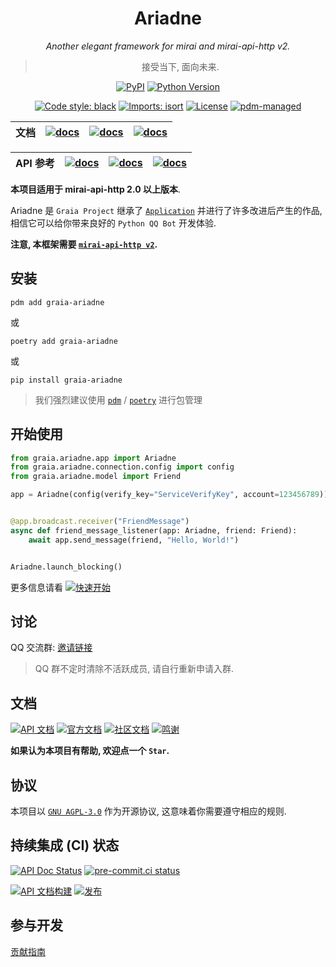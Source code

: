 <div align="center">

# Ariadne

_Another elegant framework for mirai and mirai-api-http v2._

> 接受当下, 面向未来.

[![PyPI](https://img.shields.io/pypi/v/graia-ariadne)](https://pypi.org/project/graia-ariadne)
[![Python Version](https://img.shields.io/pypi/pyversions/graia-ariadne)](https://pypi.org/project/graia-ariadne)

[![Code style: black](https://img.shields.io/badge/code%20style-black-000000.svg)](https://github.com/psf/black)
[![Imports: isort](https://img.shields.io/badge/%20imports-isort-%231674b1?style=flat&labelColor=ef8336)](https://pycqa.github.io/isort/)
[![License](https://img.shields.io/github/license/GraiaProject/Ariadne)](https://github.com/GraiaProject/Ariadne/blob/master/LICENSE)
[![pdm-managed](https://img.shields.io/badge/pdm-managed-blueviolet)](https://pdm.fming.dev)

|文档|[![docs](https://img.shields.io/badge/readthedocs-gray)](https://graia.readthedocs.io/)|[![docs](https://img.shields.io/badge/netlify-28afa0)](https://graia.netlify.app/)|[![docs](https://img.shields.io/badge/cloudflare-orange)](https://graia.pages.dev/)|
|:-:|:-:|:-:|:-:|

|API 参考|[![docs](https://img.shields.io/badge/readthedocs-gray)](https://graia.readthedocs.io/projects/ariadne)|[![docs](https://img.shields.io/badge/netlify-28afa0)](https://graia-ariadne.netlify.app/)|[![docs](https://img.shields.io/badge/cloudflare-orange)](https://graia-ariadne.pages.dev/)|
|:-:|:-:|:-:|:-:|


</div>

**本项目适用于 mirai-api-http 2.0 以上版本**.

Ariadne 是 `Graia Project` 继承了 [`Application`](https://github.com/GraiaProject/Application) 并进行了许多改进后产生的作品,
相信它可以给你带来良好的 `Python QQ Bot` 开发体验.

**注意, 本框架需要 [`mirai-api-http v2`](https://github.com/project-mirai/mirai-api-http).**

## 安装

`pdm add graia-ariadne`

或

`poetry add graia-ariadne`

或

`pip install graia-ariadne`

> 我们强烈建议使用 [`pdm`](https://pdm.fming.dev) / [`poetry`](https://python-poetry.org) 进行包管理

## 开始使用

```python
from graia.ariadne.app import Ariadne
from graia.ariadne.connection.config import config
from graia.ariadne.model import Friend

app = Ariadne(config(verify_key="ServiceVerifyKey", account=123456789))


@app.broadcast.receiver("FriendMessage")
async def friend_message_listener(app: Ariadne, friend: Friend):
    await app.send_message(friend, "Hello, World!")


Ariadne.launch_blocking()
```

更多信息请看
[![快速开始](https://img.shields.io/badge/文档-快速开始-blue)](https://graia.readthedocs.io/ariadne/quickstart/)

## 讨论

QQ 交流群: [邀请链接](https://jq.qq.com/?_wv=1027&k=VXp6plBD)

> QQ 群不定时清除不活跃成员, 请自行重新申请入群.

## 文档

[![API 文档](https://img.shields.io/badge/API_文档-here-purple)](https://graia.readthedocs.io/projects/ariadne/)
[![官方文档](https://img.shields.io/badge/官方文档-here-blue)](https://graia.readthedocs.io/ariadne/)
[![社区文档](https://img.shields.io/badge/社区文档-here-pink)](https://graiax.cn)
[![鸣谢](https://img.shields.io/badge/鸣谢-here-lightgreen)](https://graia.readthedocs.io/ariadne/appendix/credits)

**如果认为本项目有帮助, 欢迎点一个 `Star`.**

## 协议

本项目以 [`GNU AGPL-3.0`](https://choosealicense.com/licenses/agpl-3.0/) 作为开源协议, 这意味着你需要遵守相应的规则.

## 持续集成 (CI) 状态

[![API Doc Status](https://readthedocs.org/projects/graia-ariadne/badge/?version=latest)](https://graia.readthedocs.io/projects/ariadne/)
[![pre-commit.ci status](https://results.pre-commit.ci/badge/github/GraiaProject/Ariadne/master.svg)](https://results.pre-commit.ci/latest/github/GraiaProject/Ariadne/master)

[![API 文档构建](https://github.com/GraiaProject/Ariadne/actions/workflows/deploy-docs.yml/badge.svg)](https://github.com/GraiaProject/Ariadne/actions/workflows/deploy-docs.yml)
[![发布](https://github.com/GraiaProject/Ariadne/actions/workflows/release.yml/badge.svg)](https://github.com/GraiaProject/Ariadne/actions/workflows/release.yml)

## 参与开发

[贡献指南](./CONTRIBUTING.md)
